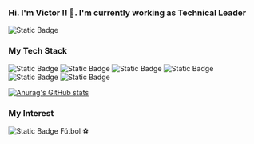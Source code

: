 ### Hi. I'm Victor !! 👋. I'm currently working as Technical Leader

<!--
**kkrotalbo/kkrotalbo** is a ✨ _special_ ✨ repository because its `README.md` (this file) appears on your GitHub profile.

Here are some ideas to get you started:

- 🔭 I’m currently working on ...
- 🌱 I’m currently learning ...
- 👯 I’m looking to collaborate on ...
- 🤔 I’m looking for help with ...
- 💬 Ask me about ...
- 📫 How to reach me: ...
- 😄 Pronouns: ...
- ⚡ Fun fact: ...
-->

![Static Badge](https://img.shields.io/badge/hola-mundo-blue)

### **My Tech Stack**
![Static Badge](https://img.shields.io/badge/Java-purple)
![Static Badge](https://img.shields.io/badge/Docker-blue?logo=docker)
![Static Badge](https://img.shields.io/badge/JavaScript-black?logo=javascript)
![Static Badge](https://img.shields.io/badge/Oracle-red?logo=oracle)
![Static Badge](https://img.shields.io/badge/Azure-blue?logo=microsoftazure)
![Static Badge](https://img.shields.io/badge/Jmeter-black?logo=apachejmeter)

[![Anurag's GitHub stats](https://github-readme-stats.vercel.app/api?username=kkrotalbo&show_icons=true&theme=tokyonight&show=reviews,discussions_started,discussions_answered,prs_merged)](https://github.com/anuraghazra/github-readme-stats)

### My Interest
![Static Badge](https://img.shields.io/badge/Bitcoin-black?logo=bitcoin) 
Fútbol :soccer:
